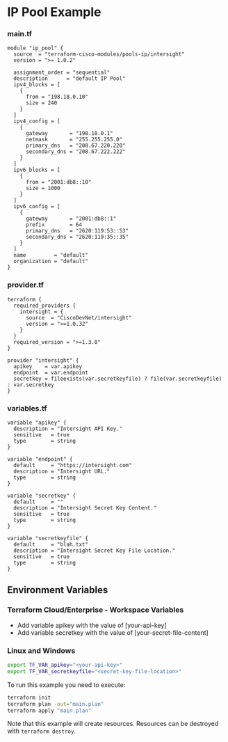 <!-- BEGIN_TF_DOCS -->
# IP Pool Example

### main.tf
```hcl
module "ip_pool" {
  source  = "terraform-cisco-modules/pools-ip/intersight"
  version = ">= 1.0.2"

  assignment_order = "sequential"
  description      = "default IP Pool"
  ipv4_blocks = [
    {
      from = "198.18.0.10"
      size = 240
    }
  ]
  ipv4_config = [
    {
      gateway       = "198.18.0.1"
      netmask       = "255.255.255.0"
      primary_dns   = "208.67.220.220"
      secondary_dns = "208.67.222.222"
    }
  ]
  ipv6_blocks = [
    {
      from = "2001:db8::10"
      size = 1000
    }
  ]
  ipv6_config = [
    {
      gateway       = "2001:db8::1"
      prefix        = 64
      primary_dns   = "2620:119:53::53"
      secondary_dns = "2620:119:35::35"
    }
  ]
  name         = "default"
  organization = "default"
}

```

### provider.tf
```hcl
terraform {
  required_providers {
    intersight = {
      source  = "CiscoDevNet/intersight"
      version = ">=1.0.32"
    }
  }
  required_version = ">=1.3.0"
}

provider "intersight" {
  apikey    = var.apikey
  endpoint  = var.endpoint
  secretkey = fileexists(var.secretkeyfile) ? file(var.secretkeyfile) : var.secretkey
}
```

### variables.tf
```hcl
variable "apikey" {
  description = "Intersight API Key."
  sensitive   = true
  type        = string
}

variable "endpoint" {
  default     = "https://intersight.com"
  description = "Intersight URL."
  type        = string
}

variable "secretkey" {
  default     = ""
  description = "Intersight Secret Key Content."
  sensitive   = true
  type        = string
}

variable "secretkeyfile" {
  default     = "blah.txt"
  description = "Intersight Secret Key File Location."
  sensitive   = true
  type        = string
}
```

## Environment Variables

### Terraform Cloud/Enterprise - Workspace Variables
- Add variable apikey with the value of [your-api-key]
- Add variable secretkey with the value of [your-secret-file-content]

### Linux and Windows
```bash
export TF_VAR_apikey="<your-api-key>"
export TF_VAR_secretkeyfile="<secret-key-file-location>"
```

To run this example you need to execute:

```bash
terraform init
terraform plan -out="main.plan"
terraform apply "main.plan"
```

Note that this example will create resources. Resources can be destroyed with `terraform destroy`.
<!-- END_TF_DOCS -->